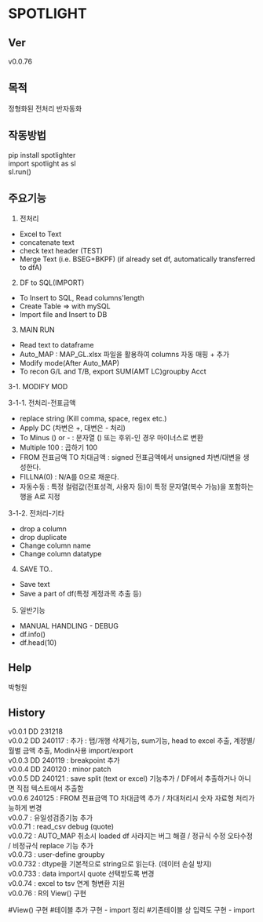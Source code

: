 # SPOTLIGHT

## Ver

v0.0.76

## 목적

정형화된 전처리 반자동화

## 작동방법

pip install spotlighter  
import spotlight as sl  
sl.run()  

## 주요기능

1. 전처리

* Excel to Text  
* concatenate text  
* check text header (TEST)    
* Merge Text (i.e. BSEG+BKPF) (if already set df, automatically transferred to dfA)    

2. DF to SQL(IMPORT)

* To Insert to SQL, Read columns'length  
* Create Table => with mySQL  
* Import file and Insert to DB  

3. MAIN RUN 

* Read text to dataframe  
* Auto_MAP : MAP_GL.xlsx 파일을 활용하여 columns 자동 매핑 + 추가  
* Modify mode(After Auto_MAP)  
* To recon G/L and T/B, export SUM(AMT LC)groupby Acct  

3-1. MODIFY MOD

3-1-1. 전처리-전표금액

* replace string (Kill comma, space, regex etc.)  
* Apply DC (차변은 +, 대변은 - 처리)  
* To Minus () or - : 문자열 () 또는 후위-인 경우 마이너스로 변환  
* Multiple 100  : 곱하기 100  
* FROM 전표금액 TO 차대금액  : signed 전표금액에서 unsigned 차변/대변을 생성한다.  
* FILLNA(0)  : N/A를 0으로 채운다.  
* 자동수동 : 특정 컬럼값(전표성격, 사용자 등)이 특정 문자열(복수 가능)을 포함하는 행을 A로 지정  

3-1-2. 전처리-기타

* drop a column  
* drop duplicate  
* Change column name  
* Change column datatype  
 
4. SAVE TO..

* Save text  
* Save a part of df(특정 계정과목 추출 등)  

5. 일반기능

* MANUAL HANDLING - DEBUG  
* df.info()  
* df.head(10)  

## Help
박형원

## History

v0.0.1 DD 231218  
v0.0.2 DD 240117 : 추가 : 탭/개행 삭제기능, sum기능, head to excel 추출, 계정별/월별 금액 추출, Modin사용 import/export  
v0.0.3 DD 240119 : breakpoint 추가  
v0.0.4 DD 240120 : minor patch  
v0.0.5 DD 240121 : save split (text or excel) 기능추가 / DF에서 추출하거나 아니면 직접 텍스트에서 추출함  
v0.0.6 240125 : FROM 전표금액 TO 차대금액 추가 / 차대처리시 숫자 자료형 처리가능하게 변경  
v0.0.7 : 유일성검증기능 추가  
v0.0.71 : read_csv debug (quote)  
v0.0.72 : AUTO_MAP 취소시 loaded df 사라지는 버그 해결 / 정규식 수정 오타수정 / 비정규식 replace 기능 추가  
v0.0.73 : user-define groupby  
v0.0.732 : dtype을 기본적으로 string으로 읽는다. (데이터 손실 방지)  
v0.0.733 : data import시 quote 선택받도록 변경  
v0.0.74 : excel to tsv 연계 형변환 지원  
v0.0.76 : R의 View() 구현

#View() 구현
#테이블 추가 구현 - import 정리
#기존테이블 상 입력도 구현 - import